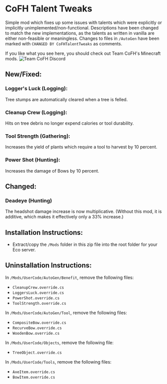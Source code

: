 # CoFH Talent Tweaks

Simple mod which fixes up some issues with talents which were explicitly or implicitly unimplemented/non-functional. Descriptions have been changed to match the new implementations, as the talents as written in vanilla are either non-feasible or meaningless. Changes to files in `/AutoGen` have been marked with `CHANGED BY CoFHTalentTweaks` as comments.

If you like what you see here, you should check out Team CoFH's Minecraft mods.
![Team CoFH Discord](https://discord.gg/uRKrnbH)

## New/Fixed:

### Logger's Luck (Logging):

Tree stumps are automatically cleared when a tree is felled.

### Cleanup Crew (Logging):

Hits on tree debris no longer expend calories or tool durability.

### Tool Strength (Gathering):

Increases the yield of plants which require a tool to harvest by 10 percent.

### Power Shot (Hunting):

Increases the damage of Bows by 10 percent.

## Changed:

### Deadeye (Hunting)

The headshot damage increase is now multiplicative. (Without this mod, it is additive, which makes it effectively only a 33% increase.)

## Installation Instructions:

- Extract/copy the `/Mods` folder in this zip file into the root folder for your Eco server.

## Uninstallation Instructions:

In `/Mods/UserCode/AutoGen/Benefit`, remove the following files:
- `CleanupCrew.override.cs`
- `LoggersLuck.override.cs`
- `PowerShot.override.cs`
- `ToolStrength.override.cs`

In `/Mods/UserCode/AutoGen/Tool`, remove the following files:
- `CompositeBow.override.cs`
- `RecurveBow.override.cs`
- `WoodenBow.override.cs`

In `/Mods/UserCode/Objects`, remove the following file:
- `TreeObject.override.cs`

In `/Mods/UserCode/Tools`, remove the following files:
- `AxeItem.override.cs`
- `BowItem.override.cs`
